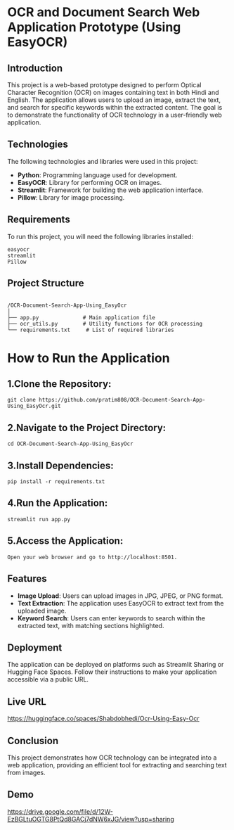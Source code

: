 # OCR and Document Search Web Application Prototype (Using EasyOCR)

## Introduction
This project is a web-based prototype designed to perform Optical Character Recognition (OCR) on images containing text in both Hindi and English. The application allows users to upload an image, extract the text, and search for specific keywords within the extracted content. The goal is to demonstrate the functionality of OCR technology in a user-friendly web application.

## Technologies
The following technologies and libraries were used in this project:

- **Python**: Programming language used for development.
- **EasyOCR**: Library for performing OCR on images.
- **Streamlit**: Framework for building the web application interface.
- **Pillow**: Library for image processing.

## Requirements
To run this project, you will need the following libraries installed:

```plaintext
easyocr
streamlit
Pillow
```





## Project Structure



```

/OCR-Document-Search-App-Using_EasyOcr
│
├── app.py              # Main application file
├── ocr_utils.py        # Utility functions for OCR processing
└── requirements.txt     # List of required libraries

```
# How to Run the Application 

## 1.Clone the Repository:


```
git clone https://github.com/pratim808/OCR-Document-Search-App-Using_EasyOcr.git
```

## 2.Navigate to the Project Directory:


```
cd OCR-Document-Search-App-Using_EasyOcr
```

## 3.Install Dependencies:

```
pip install -r requirements.txt
```
## 4.Run the Application:

```
streamlit run app.py
```
## 5.Access the Application:
```
Open your web browser and go to http://localhost:8501.
```



## Features


- **Image Upload**: Users can upload images in JPG, JPEG, or PNG format.
- **Text Extraction**: The application uses EasyOCR to extract text from the uploaded image.
- **Keyword Search**: Users can enter keywords to search within the extracted text, with matching sections highlighted.
## Deployment
The application can be deployed on platforms such as Streamlit Sharing or Hugging Face Spaces. Follow their instructions to make your application accessible via a public URL.
## Live URL

https://huggingface.co/spaces/Shabdobhedi/Ocr-Using-Easy-Ocr
## Conclusion
This project demonstrates how OCR technology can be integrated into a web application, providing an efficient tool for extracting and searching text from images.
## Demo

https://drive.google.com/file/d/12W-EzBGLtuOGTG8PtQd8GACj7dNW6xJG/view?usp=sharing
